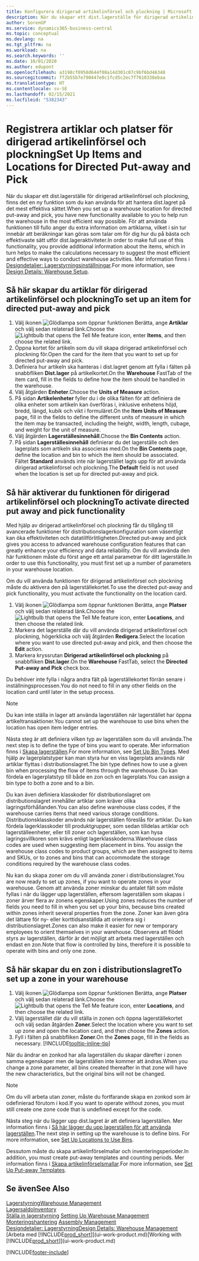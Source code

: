 ```yaml
---
title: Konfigurera dirigerad artikelinförsel och plockning | Microsoft Docs
description: När du skapar ett dist.lagerställe för dirigerad artikelinförsel och plockning, finns det en ny funktion som du kan använda för att hantera dist.lagret på det mest effektiva sättet.
author: SorenGP
ms.service: dynamics365-business-central
ms.topic: conceptual
ms.devlang: na
ms.tgt_pltfrm: na
ms.workload: na
ms.search.keywords: ''
ms.date: 10/01/2020
ms.author: edupont
ms.openlocfilehash: a3198cf0958d644f08a14d301c07c9bf6bd46348
ms.sourcegitcommit: ff2b55b7e790447e0c1fcd5c2ec7f7610338ebaa
ms.translationtype: HT
ms.contentlocale: sv-SE
ms.lasthandoff: 02/15/2021
ms.locfileid: "5382343"
---
```

# <a name="set-up-items-and-locations-for-directed-put-away-and-pick"></a><span data-ttu-id="0feec-103">Registrera artiklar och platser för dirigerad artikelinförsel och plockning</span><span class="sxs-lookup"><span data-stu-id="0feec-103">Set Up Items and Locations for Directed Put-away and Pick</span></span>
<span data-ttu-id="0feec-104">När du skapar ett dist.lagerställe för dirigerad artikelinförsel och plockning, finns det en ny funktion som du kan använda för att hantera dist.lagret på det mest effektiva sättet.</span><span class="sxs-lookup"><span data-stu-id="0feec-104">When you set up a warehouse location for directed put-away and pick, you have new functionality available to you to help run the warehouse in the most efficient way possible.</span></span> <span data-ttu-id="0feec-105">För att använda funktionen till fullo anger du extra information om artiklarna, vilket i sin tur innebär att beräkningar kan göras som talar om för dig hur du på bästa och effektivaste sätt utför dist.lageraktiviteter.</span><span class="sxs-lookup"><span data-stu-id="0feec-105">In order to make full use of this functionality, you provide additional information about the items, which in turn helps to make the calculations necessary to suggest the most efficient and effective ways to conduct warehouse activities.</span></span> <span data-ttu-id="0feec-106">Mer information finns i [Designdetaljer: Lagerstyrningsinställningar](design-details-warehouse-setup.md).</span><span class="sxs-lookup"><span data-stu-id="0feec-106">For more information, see [Design Details: Warehouse Setup](design-details-warehouse-setup.md).</span></span>

## <a name="to-set-up-an-item-for-directed-put-away-and-pick"></a><span data-ttu-id="0feec-107">Så här skapar du artiklar för dirigerad artikelinförsel och plockning</span><span class="sxs-lookup"><span data-stu-id="0feec-107">To set up an item for directed put-away and pick</span></span>  
1.  <span data-ttu-id="0feec-108">Välj ikonen ![Glödlampa som öppnar funktionen Berätta](media/ui-search/search_small.png "Berätta vad du vill göra"), ange **Artiklar** och välj sedan relaterad länk.</span><span class="sxs-lookup"><span data-stu-id="0feec-108">Choose the ![Lightbulb that opens the Tell Me feature](media/ui-search/search_small.png "Tell me what you want to do") icon, enter **Items**, and then choose the related link.</span></span>  
2.  <span data-ttu-id="0feec-109">Öppna kortet för artikeln som du vill skapa dirigerad artikelinförsel och plockning för.</span><span class="sxs-lookup"><span data-stu-id="0feec-109">Open the card for the item that you want to set up for directed put-away and pick.</span></span>
3. <span data-ttu-id="0feec-110">Definiera hur artikeln ska hanteras i dist.lagret genom att fylla i fälten på snabbfliken **Dist.lager** på artikelkortet.</span><span class="sxs-lookup"><span data-stu-id="0feec-110">On the **Warehouse** FastTab of the item card, fill in the fields to define how the item should be handled in the warehouse.</span></span>  
4.  <span data-ttu-id="0feec-111">Välj åtgärden **Enheter**.</span><span class="sxs-lookup"><span data-stu-id="0feec-111">Choose the **Units of Measure** action.</span></span>
5. <span data-ttu-id="0feec-112">På sidan **Artikelenheter** fyller du i de olika fälten för att definiera de olika enheter som artikeln kan överföras i, inklusive enhetens höjd, bredd, längd, kubik och vikt i formuläret.</span><span class="sxs-lookup"><span data-stu-id="0feec-112">On the **Item Units of Measure** page, fill in the fields to define the different units of measure in which the item may be transacted, including the height, width, length, cubage, and weight for the unit of measure.</span></span>
6. <span data-ttu-id="0feec-113">Välj åtgärden **Lagerställesinnehåll**.</span><span class="sxs-lookup"><span data-stu-id="0feec-113">Choose the **Bin Contents** action.</span></span>
7. <span data-ttu-id="0feec-114">På sidan **Lagerställesinnehåll** definierar du det lagerställe och den lagerplats som artikeln ska associeras med.</span><span class="sxs-lookup"><span data-stu-id="0feec-114">On the **Bin Contents** page, define the location and bin to which the item should be associated.</span></span> <span data-ttu-id="0feec-115">Fältet **Standard** används inte när lagerstället lagts upp för att använda dirigerad artikelinförsel och plockning.</span><span class="sxs-lookup"><span data-stu-id="0feec-115">The **Default** field is not used when the location is set up for directed put-away and pick.</span></span>  

## <a name="to-activate-directed-put-away-and-pick-functionality"></a><span data-ttu-id="0feec-116">Så här aktiverar du funktionen för dirigerad artikelinförsel och plockning</span><span class="sxs-lookup"><span data-stu-id="0feec-116">To activate directed put away and pick functionality</span></span>  
<span data-ttu-id="0feec-117">Med hjälp av dirigerad artikelinförsel och plockning får du tillgång till avancerade funktioner för distributionslagerkonfiguration som väsentligt kan öka effektiviteten och datatillförlitligheten.</span><span class="sxs-lookup"><span data-stu-id="0feec-117">Directed put-away and pick gives you access to advanced warehouse configuration features that can greatly enhance your efficiency and data reliability.</span></span> <span data-ttu-id="0feec-118">Om du vill använda den här funktionen måste du först ange ett antal parametrar för ditt lagerställe.</span><span class="sxs-lookup"><span data-stu-id="0feec-118">In order to use this functionality, you must first set up a number of parameters in your warehouse location.</span></span>  

<span data-ttu-id="0feec-119">Om du vill använda funktionen för dirigerad artikelinförsel och plockning måste du aktivera den på lagerställekortet.</span><span class="sxs-lookup"><span data-stu-id="0feec-119">To use the directed put-away and pick functionality, you must activate the functionality on the location card.</span></span>    
1.  <span data-ttu-id="0feec-120">Välj ikonen ![Glödlampa som öppnar funktionen Berätta](media/ui-search/search_small.png "Berätta vad du vill göra"), ange **Platser** och välj sedan relaterad länk.</span><span class="sxs-lookup"><span data-stu-id="0feec-120">Choose the ![Lightbulb that opens the Tell Me feature](media/ui-search/search_small.png "Tell me what you want to do") icon, enter **Locations**, and then choose the related link.</span></span>  
2.  <span data-ttu-id="0feec-121">Markera det lagerställe där du vill använda dirigerad artikelinförsel och plockning, högerklicka och välj åtgärden **Redigera**.</span><span class="sxs-lookup"><span data-stu-id="0feec-121">Select the location where you want to use directed put-away and pick, and then choose the **Edit** action.</span></span>  
3.  <span data-ttu-id="0feec-122">Markera kryssrutan **Dirigerad artikelinförsel och plockning** på snabbfliken **Dist.lager**.</span><span class="sxs-lookup"><span data-stu-id="0feec-122">On the **Warehouse** FastTab, select the **Directed Put-away and Pick** check box.</span></span>  

<span data-ttu-id="0feec-123">Du behöver inte fylla i några andra fält på lagerställekortet förrän senare i inställningsprocessen.</span><span class="sxs-lookup"><span data-stu-id="0feec-123">You do not need to fill in any other fields on the location card until later in the setup process.</span></span>  

> [!NOTE]  
>  <span data-ttu-id="0feec-124">Du kan inte ställa in lager att använda lagerställen när lagerstället har öppna artikeltransaktioner.</span><span class="sxs-lookup"><span data-stu-id="0feec-124">You cannot set up the warehouse to use bins when the location has open item ledger entries.</span></span>  

<span data-ttu-id="0feec-125">Nästa steg är att definiera vilken typ av lagerställen som du vill använda.</span><span class="sxs-lookup"><span data-stu-id="0feec-125">The next step is to define the type of bins you want to operate.</span></span> <span data-ttu-id="0feec-126">Mer information finns i [Skapa lagerställen](warehouse-how-to-set-up-bin-types.md).</span><span class="sxs-lookup"><span data-stu-id="0feec-126">For more information, see [Set Up Bin Types](warehouse-how-to-set-up-bin-types.md).</span></span> <span data-ttu-id="0feec-127">Med hjälp av lagerplatstyper kan man styra hur en viss lagerplats används när artiklar flyttas i distributionslagret.</span><span class="sxs-lookup"><span data-stu-id="0feec-127">The bin type defines how to use a given bin when processing the flow of items through the warehouse.</span></span> <span data-ttu-id="0feec-128">Du kan fördela en lagerplatstyp till både en zon och en lagerplats.</span><span class="sxs-lookup"><span data-stu-id="0feec-128">You can assign a bin type to both a zone and to a bin.</span></span>  

<span data-ttu-id="0feec-129">Du kan även definiera klasskoder för distributionslagret om distributionslagret innehåller artiklar som kräver olika lagringsförhållanden.</span><span class="sxs-lookup"><span data-stu-id="0feec-129">You can also define warehouse class codes, if the warehouse carries items that need various storage conditions.</span></span> <span data-ttu-id="0feec-130">Distributionsklasskoder används när lagerställen föreslås för artiklar. Du kan fördela lagerklasskoder till produktgrupper, som sedan tilldelas artiklar och lagerställeenheter, eller till zoner och lagerställen, som kan hysa lagringsvillkoren som krävs enligt lagerklasskoderna.</span><span class="sxs-lookup"><span data-stu-id="0feec-130">Warehouse class codes are used when suggesting item placement in bins. You assign the warehouse class codes to product groups, which are then assigned to items and SKUs, or to zones and bins that can accommodate the storage conditions required by the warehouse class codes.</span></span>  

<span data-ttu-id="0feec-131">Nu kan du skapa zoner om du vill använda zoner i distributionslagret.</span><span class="sxs-lookup"><span data-stu-id="0feec-131">You are now ready to set up zones, if you want to operate zones in your warehouse.</span></span> <span data-ttu-id="0feec-132">Genom att använda zoner minskar du antalet fält som måste fyllas i när du lägger upp lagerställen, eftersom lagerställen som skapas i zoner ärver flera av zonens egenskaper.</span><span class="sxs-lookup"><span data-stu-id="0feec-132">Using zones reduces the number of fields you need to fill in when you set up your bins, because bins created within zones inherit several properties from the zone.</span></span> <span data-ttu-id="0feec-133">Zoner kan även göra det lättare för ny- eller korttidsanställda att orientera sig i distributionslagret.</span><span class="sxs-lookup"><span data-stu-id="0feec-133">Zones can also make it easier for new or temporary employees to orient themselves in your warehouse.</span></span> <span data-ttu-id="0feec-134">Observera att flödet styrs av lagerställen, därför är det möjligt att arbeta med lagerställen och endast en zon.</span><span class="sxs-lookup"><span data-stu-id="0feec-134">Note that flow is controlled by bins, therefore it is possible to operate with bins and only one zone.</span></span>  

## <a name="to-set-up-a-zone-in-your-warehouse"></a><span data-ttu-id="0feec-135">Så här skapar du en zon i distributionslagret</span><span class="sxs-lookup"><span data-stu-id="0feec-135">To set up a zone in your warehouse</span></span>  
1.  <span data-ttu-id="0feec-136">Välj ikonen ![Glödlampa som öppnar funktionen Berätta](media/ui-search/search_small.png "Berätta vad du vill göra"), ange **Platser** och välj sedan relaterad länk.</span><span class="sxs-lookup"><span data-stu-id="0feec-136">Choose the ![Lightbulb that opens the Tell Me feature](media/ui-search/search_small.png "Tell me what you want to do") icon, enter **Locations**, and then choose the related link.</span></span>  
2.  <span data-ttu-id="0feec-137">Välj lagerstället där du vill ställa in zonen och öppna lagerställekortet och välj sedan åtgärden **Zoner**.</span><span class="sxs-lookup"><span data-stu-id="0feec-137">Select the location where you want to set up zone and open the location card, and then choose the **Zones** action.</span></span>  
3.  <span data-ttu-id="0feec-138">Fyll i fälten på snabbfliken **Zoner**.</span><span class="sxs-lookup"><span data-stu-id="0feec-138">On the **Zones** page, fill in the fields as necessary.</span></span> [!INCLUDE[tooltip-inline-tip](includes/tooltip-inline-tip_md.md)]  

<span data-ttu-id="0feec-139">När du ändrar en zonkod har alla lagerställen du skapar därefter i zonen samma egenskaper men de lagerställen inte kommer att ändras.</span><span class="sxs-lookup"><span data-stu-id="0feec-139">When you change a zone parameter, all bins created thereafter in that zone will have the new characteristics, but the original bins will not be changed.</span></span>  

> [!NOTE]  
>  <span data-ttu-id="0feec-140">Om du vill arbeta utan zoner, måste du fortfarande skapa en zonkod som är odefinierad förutom i kod.</span><span class="sxs-lookup"><span data-stu-id="0feec-140">If you want to operate without zones, you must still create one zone code that is undefined except for the code.</span></span>  

<span data-ttu-id="0feec-141">Nästa steg när du lägger upp dist.lagret är att definiera lagerställen. Mer information finns i [Så här lägger du upp lagerställen för att använda lagerställen](warehouse-how-to-set-up-locations-to-use-bins.md).</span><span class="sxs-lookup"><span data-stu-id="0feec-141">The next step in setting up the warehouse is to define bins. For more information, see [Set Up Locations to Use Bins](warehouse-how-to-set-up-locations-to-use-bins.md).</span></span>  

<span data-ttu-id="0feec-142">Dessutom måste du skapa artikelinförselmallar och inventeringsperioder.</span><span class="sxs-lookup"><span data-stu-id="0feec-142">In addition, you must create put-away templates and counting periods.</span></span> <span data-ttu-id="0feec-143">Mer information finns i [Skapa artikelinförselsmallar](warehouse-how-to-set-up-put-away-templates.md).</span><span class="sxs-lookup"><span data-stu-id="0feec-143">For more information, see [Set Up Put-away Templates](warehouse-how-to-set-up-put-away-templates.md).</span></span>  

## <a name="see-also"></a><span data-ttu-id="0feec-144">Se även</span><span class="sxs-lookup"><span data-stu-id="0feec-144">See Also</span></span>  
[<span data-ttu-id="0feec-145">Lagerstyrning</span><span class="sxs-lookup"><span data-stu-id="0feec-145">Warehouse Management</span></span>](warehouse-manage-warehouse.md)  
[<span data-ttu-id="0feec-146">Lagersaldo</span><span class="sxs-lookup"><span data-stu-id="0feec-146">Inventory</span></span>](inventory-manage-inventory.md)  
<span data-ttu-id="0feec-147">[Ställa in lagerstyrning](warehouse-setup-warehouse.md)   </span><span class="sxs-lookup"><span data-stu-id="0feec-147">[Setting Up Warehouse Management](warehouse-setup-warehouse.md)   </span></span>  
<span data-ttu-id="0feec-148">[Monteringshantering](assembly-assemble-items.md)  </span><span class="sxs-lookup"><span data-stu-id="0feec-148">[Assembly Management](assembly-assemble-items.md)  </span></span>  
[<span data-ttu-id="0feec-149">Designdetaljer: Lagerstyrning</span><span class="sxs-lookup"><span data-stu-id="0feec-149">Design Details: Warehouse Management</span></span>](design-details-warehouse-management.md)  
<span data-ttu-id="0feec-150">[Arbeta med [!INCLUDE[prod_short](includes/prod_short.md)]](ui-work-product.md)</span><span class="sxs-lookup"><span data-stu-id="0feec-150">[Working with [!INCLUDE[prod_short](includes/prod_short.md)]](ui-work-product.md)</span></span>  


[!INCLUDE[footer-include](includes/footer-banner.md)]